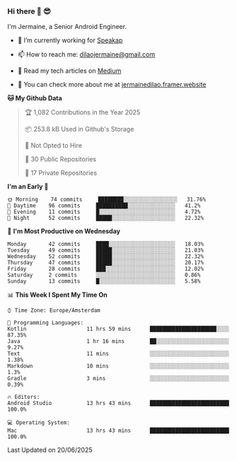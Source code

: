 ### Hi there 👋 😎
I'm Jermaine, a Senior Android Engineer.

- 🔭 I’m currently working for [Speakap](https://www.speakap.com/)

- 📫 How to reach me: dilaojermaine@gmail.com

- 📖 Read my tech articles on [Medium](https://jermainedilao.medium.com/)

- 👀 You can check more about me at [jermainedilao.framer.website](https://jermainedilao.framer.website)

<!--
**jermainedilao/jermainedilao** is a ✨ _special_ ✨ repository because its `README.md` (this file) appears on your GitHub profile.

Here are some ideas to get you started:

- 🔭 I’m currently working on ...
- 🌱 I’m currently learning ...
- 👯 I’m looking to collaborate on ...
- 🤔 I’m looking for help with ...
- 💬 Ask me about ...
- 📫 How to reach me: ...
- 😄 Pronouns: ...
- ⚡ Fun fact: ...
-->

<!--START_SECTION:waka-->
**🐱 My Github Data** 

> 🏆 1,082 Contributions in the Year 2025
 > 
> 📦 253.8 kB Used in Github's Storage 
 > 
> 🚫 Not Opted to Hire
 > 
> 📜 30 Public Repositories 
 > 
> 🔑 17 Private Repositories  
 > 
**I'm an Early 🐤** 

```text
🌞 Morning    74 commits     ████████░░░░░░░░░░░░░░░░░   31.76% 
🌆 Daytime    96 commits     ██████████░░░░░░░░░░░░░░░   41.2% 
🌃 Evening    11 commits     █░░░░░░░░░░░░░░░░░░░░░░░░   4.72% 
🌙 Night      52 commits     █████░░░░░░░░░░░░░░░░░░░░   22.32%

```
📅 **I'm Most Productive on Wednesday** 

```text
Monday       42 commits     ████░░░░░░░░░░░░░░░░░░░░░   18.03% 
Tuesday      49 commits     █████░░░░░░░░░░░░░░░░░░░░   21.03% 
Wednesday    52 commits     █████░░░░░░░░░░░░░░░░░░░░   22.32% 
Thursday     47 commits     █████░░░░░░░░░░░░░░░░░░░░   20.17% 
Friday       28 commits     ███░░░░░░░░░░░░░░░░░░░░░░   12.02% 
Saturday     2 commits      ░░░░░░░░░░░░░░░░░░░░░░░░░   0.86% 
Sunday       13 commits     █░░░░░░░░░░░░░░░░░░░░░░░░   5.58%

```


📊 **This Week I Spent My Time On** 

```text
⌚︎ Time Zone: Europe/Amsterdam

💬 Programming Languages: 
Kotlin                   11 hrs 59 mins      █████████████████████░░░░   87.35% 
Java                     1 hr 16 mins        ██░░░░░░░░░░░░░░░░░░░░░░░   9.27% 
Text                     11 mins             ░░░░░░░░░░░░░░░░░░░░░░░░░   1.38% 
Markdown                 10 mins             ░░░░░░░░░░░░░░░░░░░░░░░░░   1.3% 
Gradle                   3 mins              ░░░░░░░░░░░░░░░░░░░░░░░░░   0.39%

🔥 Editors: 
Android Studio           13 hrs 43 mins      █████████████████████████   100.0%

💻 Operating System: 
Mac                      13 hrs 43 mins      █████████████████████████   100.0%

```


 Last Updated on 20/06/2025
<!--END_SECTION:waka-->
